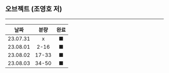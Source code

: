 ## 오브젝트 (조영호 저)

---

|    날짜    |  분량   | 완료 |
|:--------:|:-----:|:---:|
| 23.07.31 |   x   | ■ |
| 23.08.01 | 2-16  | ■ |
| 23.08.02 | 17-33 | ■ |
| 23.08.03 | 34-50 | ■ |
